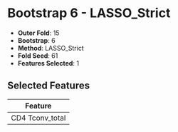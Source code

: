# Bootstrap 6 - LASSO_Strict

- **Outer Fold**: 15
- **Bootstrap**: 6
- **Method**: LASSO_Strict
- **Fold Seed**: 61
- **Features Selected**: 1

## Selected Features

| Feature |
|---------|
| CD4 Tconv_total |
